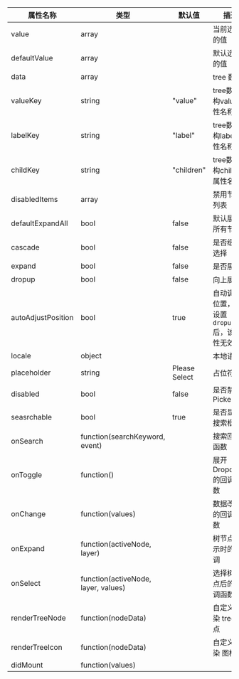 
属性名称                 | 类型           | 默认值   | 描述
-------------------- | ---------------- | -----   | -------------------
value                | array            |         | 当前选中的值
defaultValue         | array            |         | 默认选中的值
data                 | array            |         | tree 数据
valueKey             | string           | "value" | tree数据结构value属性名称
labelKey             | string           | "label" | tree数据结构label属性名称
childKey             | string           | "children" | tree数据结构children属性名称
disabledItems        | array            |         | 禁用节点列表
defaultExpandAll     | bool             | false   | 默认展开所有节点
cascade             | bool             | false   | 是否级联选择
expand | bool | false | 是否展开
dropup | bool | false | 向上展开
autoAdjustPosition | bool | true | 自动调节位置，但设置 `dropup` 后，该属性无效
locale | object | | 本地语言
placeholder | string | Please Select | 占位符
disabled | bool | false | 是否禁用 Picker
seasrchable | bool | true | 是否显示搜索框
onSearch | function(searchKeyword, event) || 搜索回调函数
onToggle | function() | |展开 Dropdown 的回调函数
onChange             | function(values)         |         | 数据改变的回调函数
onExpand             | function(activeNode, layer)         |         | 树节点展示时的回调
onSelect             | function(activeNode, layer, values)       |         | 选择树节点后的回调函数
renderTreeNode       | function(nodeData)         |         | 自定义渲染 tree 节点
renderTreeIcon       | function(nodeData)         |         | 自定义渲染 图标
didMount             | function(values) |         |         | componentDidMount 周期完成时回调函数




